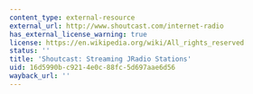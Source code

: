 ```yaml
---
content_type: external-resource
external_url: http://www.shoutcast.com/internet-radio
has_external_license_warning: true
license: https://en.wikipedia.org/wiki/All_rights_reserved
status: ''
title: 'Shoutcast: Streaming JRadio Stations'
uid: 16d5990b-c921-4e0c-88fc-5d697aae6d56
wayback_url: ''
---
```

